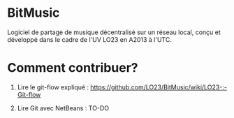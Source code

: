 BitMusic
========

Logiciel de partage de musique décentralisé sur un réseau local, conçu et développé dans le cadre de l'UV LO23 en A2013 à l'UTC.


# Comment contribuer? 

1) Lire le git-flow expliqué : https://github.com/LO23/BitMusic/wiki/LO23-:-Git-flow

2) Lire Git avec NetBeans : TO-DO

